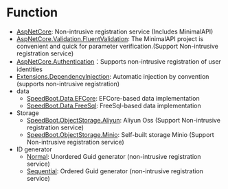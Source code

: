 # Function

* [AspNetCore](./AspNetCore.md): Non-intrusive registration service (Includes MinimalAPI)
* [AspNetCore.Validation.FluentValidation](./AspNetCore.Validation.FluentValidation.md): The MinimalAPI project is convenient and quick for parameter verification.(Support Non-intrusive registration service)
* [AspNetCore.Authentication](./AspNetCore.Authentication.md)：Supports non-intrusive registration of user identities
* [Extensions.DependencyInjection](./Extensions.DependencyInjection.md): Automatic injection by convention (supports non-intrusive registration)
* data
   * [SpeedBoot.Data.EFCore](./DataEFCore.md): EFCore-based data implementation
   * [SpeedBoot.Data.FreeSql](./DataFreeSql.md): FreeSql-based data implementation
* Storage
   * [SpeedBoot.ObjectStorage.Aliyun](./ObjectStorageAliyun.md): Aliyun Oss (Support Non-intrusive registration service)
   * [SpeedBoot.ObjectStorage.Minio](./ObjectStorageMinio.md): Self-built storage Minio (Support Non-intrusive registration service)
* ID generator
    * [Normal](./IdGenerator.Normal.md): Unordered Guid generator (non-intrusive registration service)
    * [Sequential](./IdGenerator.Sequential.md): Ordered Guid generator (non-intrusive registration service)